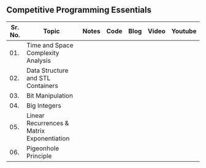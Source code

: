 ## Competitive Programming Essentials


| Sr. No. | Topic | Notes | Code | Blog | Video | Youtube |
| ------|--------| ------| -------| -----|-------|--------|
| 01. | Time and Space Complexity Analysis |
| 02. | Data Structure and STL Containers |
| 03. | Bit Manipulation |
| 04. | Big Integers | 
| 05. | Linear Recurrences & Matrix Exponentiation |
| 06. | Pigeonhole Principle |

